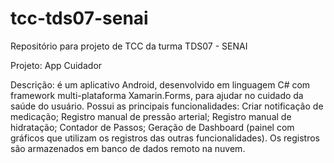 # tcc-tds07-senai
Repositório para projeto de TCC da turma TDS07 - SENAI

Projeto: App Cuidador

Descrição: é um aplicativo Android, desenvolvido em linguagem C# com framework multi-plataforma Xamarin.Forms, para ajudar no cuidado da saúde do usuário. Possui as principais funcionalidades: Criar notificação de medicação; Registro manual de pressão arterial; Registro manual de hidratação; Contador de Passos; Geração de Dashboard (painel com gráficos que utilizam os registros das outras funcionalidades). Os registros são armazenados em banco de dados remoto na nuvem.
